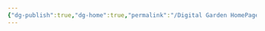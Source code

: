 ```yaml
---
{"dg-publish":true,"dg-home":true,"permalink":"/Digital Garden HomePage/","tags":["gardenEntry"],"dgPassFrontmatter":true}
---
```


